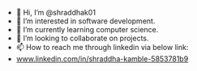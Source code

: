 - 👋 Hi, I’m @shraddhak01
- 👀 I’m interested in software development. 
- 🌱 I’m currently learning computer science.
- 💞️ I’m looking to collaborate on projects.
- 📫 How to reach me through linkedin via below link:
- www.linkedin.com/in/shraddha-kamble-5853781b9

<!---
shraddhak01/shraddhak01 is a ✨ special ✨ repository because its `README.md` (this file) appears on your GitHub profile.
You can click the Preview link to take a look at your changes.
--->
